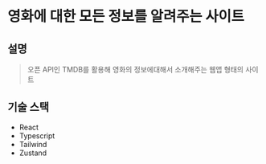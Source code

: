 # 영화에 대한 모든 정보를 알려주는 사이트

## 설명
> 오픈 API인 TMDB를 활용해 영화의 정보에대해서 소개해주는 웹앱 형태의 사이트

## 기술 스택
- React
- Typescript
- Tailwind
- Zustand
